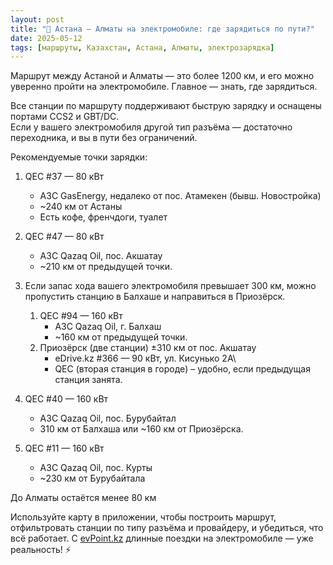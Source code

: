 ```yaml
---
layout: post
title: "🔋 Астана – Алматы на электромобиле: где зарядиться по пути?"
date: 2025-05-12
tags: [маршруты, Казахстан, Астана, Алматы, электрозарядка]
---
```


Маршрут между Астаной и Алматы — это более 1200 км, и его можно уверенно пройти на электромобиле. Главное — знать, где зарядиться.

Все станции по маршруту поддерживают быструю зарядку и оснащены портами CCS2 и GBT/DC.  
Если у вашего электромобиля другой тип разъёма — достаточно переходника, и вы в пути без ограничений.

Рекомендуемые точки зарядки:
1. QEC #37 — 80 кВт
    - АЗС GasEnergy, недалеко от пос. Атамекен (бывш. Новостройка)  
    - ~240 км от Астаны  
    - Есть кофе, френчдоги, туалет

2. QEC #47 — 80 кВт
    - АЗС Qazaq Oil, пос. Акшатау  
    - ~210 км от предыдущей точки.

3. Если запас хода вашего электромобиля превышает 300 км, можно пропустить станцию в Балхаше и направиться в Приозёрск.  
    1. QEC #94 — 160 кВт  
        - АЗС Qazaq Oil, г. Балхаш  
        - ~160 км от предыдущей точки.
    2. Приозёрск (две станции) ±310 км от пос. Акшатау  
        -  eDrive.kz #366 — 90 кВт, ул. Кисунько 2А\
        -  QEC (вторая станция в городе) – удобно, если предыдущая станция занята.

4. QEC #40 — 160 кВт  
    -  АЗС Qazaq Oil, пос. Бурубайтал  
    -  310 км от Балхаша или ~160 км от Приозёрска.

5. QEC #11 — 160 кВт  
    - АЗС Qazaq Oil, пос. Курты  
    - ~230 км от Бурубайтала

До Алматы остаётся менее 80 км

Используйте карту в приложении, чтобы построить маршрут, отфильтровать станции по типу разъёма и провайдеру, и убедиться, что всё работает.
С [evPoint.kz](https://evpoint.kz/app) длинные поездки на электромобиле — уже реальность! ⚡️